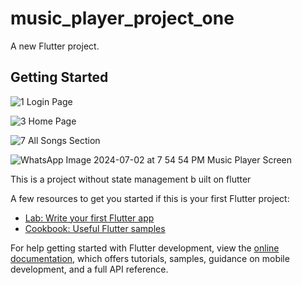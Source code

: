 # music_player_project_one

A new Flutter project.

## Getting Started
![1](https://github.com/edwinMj13/MusicPlayer_ProjectOne/assets/72539533/cadf996f-7b23-4d8b-ad7a-56969089154c)
Login Page

![3](https://github.com/edwinMj13/MusicPlayer_ProjectOne/assets/72539533/282ea5be-6ef8-4f37-84d7-1bd18bde195d)
Home Page

![7](https://github.com/edwinMj13/MusicPlayer_ProjectOne/assets/72539533/002cff7e-c138-42e1-a4c0-cd6e81946a26)
All Songs Section

![WhatsApp Image 2024-07-02 at 7 54 54 PM](https://github.com/edwinMj13/MusicPlayer_ProjectOne/assets/72539533/8828f7d4-16bc-4897-899e-ab9ed0cda03f)
Music Player Screen

This is a project without state management b uilt on flutter

A few resources to get you started if this is your first Flutter project:

- [Lab: Write your first Flutter app](https://docs.flutter.dev/get-started/codelab)
- [Cookbook: Useful Flutter samples](https://docs.flutter.dev/cookbook)

For help getting started with Flutter development, view the
[online documentation](https://docs.flutter.dev/), which offers tutorials,
samples, guidance on mobile development, and a full API reference.
